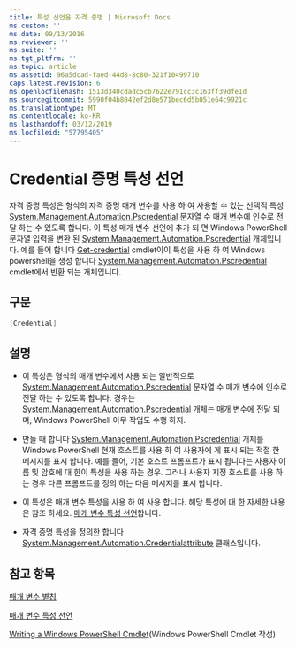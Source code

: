 ```yaml
---
title: 특성 선언을 자격 증명 | Microsoft Docs
ms.custom: ''
ms.date: 09/13/2016
ms.reviewer: ''
ms.suite: ''
ms.tgt_pltfrm: ''
ms.topic: article
ms.assetid: 96a5dcad-faed-44d8-8c80-321f10499710
caps.latest.revision: 6
ms.openlocfilehash: 1513d340cdadc5cb7622e791cc3c163ff39dfe1d
ms.sourcegitcommit: 5990f04b8042ef2d8e571bec6d5b051e64c9921c
ms.translationtype: MT
ms.contentlocale: ko-KR
ms.lasthandoff: 03/12/2019
ms.locfileid: "57795405"
---
```

# <a name="credential-attribute-declaration"></a>Credential 증명 특성 선언

자격 증명 특성은 형식의 자격 증명 매개 변수를 사용 하 여 사용할 수 있는 선택적 특성 [System.Management.Automation.Pscredential](/dotnet/api/System.Management.Automation.PSCredential) 문자열 수 매개 변수에 인수로 전달 하는 수 있도록 합니다. 이 특성 매개 변수 선언에 추가 되 면 Windows PowerShell 문자열 입력을 변환 된 [System.Management.Automation.Pscredential](/dotnet/api/System.Management.Automation.PSCredential) 개체입니다. 예를 들어 합니다 [Get-credential](/powershell/module/Microsoft.PowerShell.Security/Get-Credential) cmdlet이이 특성을 사용 하 여 Windows powershell을 생성 합니다 [System.Management.Automation.Pscredential](/dotnet/api/System.Management.Automation.PSCredential) cmdlet에서 반환 되는 개체입니다.

## <a name="syntax"></a>구문

```csharp
[Credential]
```

## <a name="remarks"></a>설명

- 이 특성은 형식의 매개 변수에서 사용 되는 일반적으로 [System.Management.Automation.Pscredential](/dotnet/api/System.Management.Automation.PSCredential) 문자열 수 매개 변수에 인수로 전달 하는 수 있도록 합니다. 경우는 [System.Management.Automation.Pscredential](/dotnet/api/System.Management.Automation.PSCredential) 개체는 매개 변수에 전달 되며, Windows PowerShell 아무 작업도 수행 하지.

- 만들 때 합니다 [System.Management.Automation.Pscredential](/dotnet/api/System.Management.Automation.PSCredential) 개체를 Windows PowerShell 현재 호스트를 사용 하 여 사용자에 게 표시 되는 적절 한 메시지를 표시 합니다. 예를 들어, 기본 호스트 프롬프트가 표시 됩니다는 사용자 이름 및 암호에 대 한이 특성을 사용 하는 경우. 그러나 사용자 지정 호스트를 사용 하는 경우 다른 프롬프트를 정의 하는 다음 메시지를 표시 합니다.

- 이 특성은 매개 변수 특성을 사용 하 여 사용 합니다. 해당 특성에 대 한 자세한 내용은 참조 하세요. [매개 변수 특성 선언](./parameter-attribute-declaration.md)합니다.

- 자격 증명 특성을 정의한 합니다 [System.Management.Automation.Credentialattribute](/dotnet/api/System.Management.Automation.CredentialAttribute) 클래스입니다.

## <a name="see-also"></a>참고 항목

[매개 변수 별칭](./parameter-aliases.md)

[매개 변수 특성 선언](./parameter-attribute-declaration.md)

[Writing a Windows PowerShell Cmdlet](./writing-a-windows-powershell-cmdlet.md)(Windows PowerShell Cmdlet 작성)
